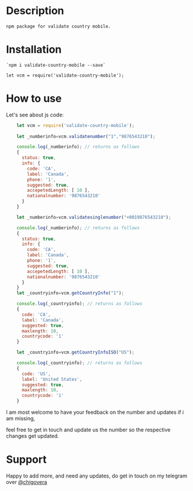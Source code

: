 # Description
    npm package for validate country mobile.
# Installation
    `npm i validate-country-mobile --save`
        
    let vcm = require('validate-country-mobile');

# How to use
Let's see about js code:
```js
    let vcm = require('validate-country-mobile');
    
    let _numberinfo=vcm.validatenumber("1","9876543210");

    console.log(_numberinfo); // returns as follows
    {
      status: true,
      info: {
        code: 'CA',
        label: 'Canada',
        phone: '1',
        suggested: true,
        accepetedLength: [ 10 ],
        nationalnumber: '9876543210'
      }
    }

    let _numberinfo=vcm.validatesinglenumber("+0019876543210");

    console.log(_numberinfo); // returns as follows
    {
      status: true,
      info: {
        code: 'CA',
        label: 'Canada',
        phone: '1',
        suggested: true,
        accepetedLength: [ 10 ],
        nationalnumber: '9876543210'
      }
    }
    let _countryinfo=vcm.getCountryInfo("1");

    console.log(_countryinfo); // returns as follows
    {
      code: 'CA',
      label: 'Canada',
      suggested: true,
      maxlength: 10,
      countrycode: '1'
    }

    let _countryinfo=vcm.getCountryInfoISO("US");

    console.log(_countryinfo); // returns as follows
    {
      code: 'US',
      label: 'United States',
      suggested: true,
      maxlength: 10,
      countrycode: '1'
    }

```

I am most welcome to have your feedback on the number and updates if i am missing, 


feel free to get in touch and update us the number so the respective changes get updated.

# Support

Happy to add more, and need any updates, do get in touch on my telegram over [@chigovera](https://t.me/chigovera)
